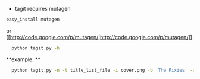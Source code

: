 * tagit requires mutagen 

```bash
easy_install mutagen
```

or [[http://code.google.com/p/mutagen/|http://code.google.com/p/mutagen/]]

```bash
  python tagit.py -h
```

**example: **
```bash
  python tagit.py -n -t title_list_file -i cover.png -b 'The Pixies' -a 'Doolittle' -y 1989
```

